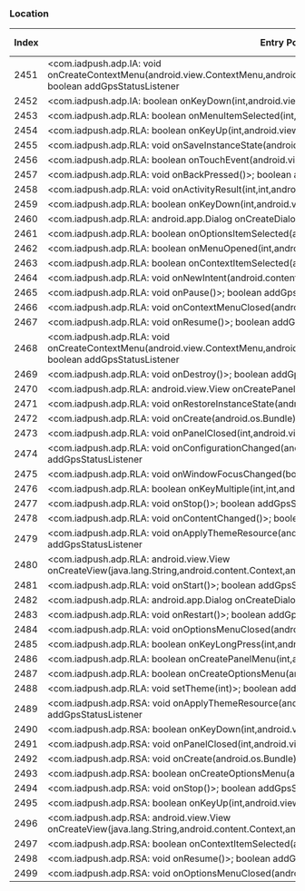 ### Location
| Index | Entry Point & APIs | Screen shot | Resource id | Label |
| ------------- | ------------- | ------------- |-------------|-------------|
| 2451 | <com.iadpush.adp.IA: void onCreateContextMenu(android.view.ContextMenu,android.view.View,android.view.ContextMenu$ContextMenuInfo)>; boolean addGpsStatusListener | ![](D:\COSMOS\output\py\Drebin\VirusShare_Android_20130506\VirusShare_865a140b3b1fec6dc6a6268a58c5b811\com.iadpush.adp.IA.png) |  | |
| 2452 | <com.iadpush.adp.IA: boolean onKeyDown(int,android.view.KeyEvent)>; boolean addGpsStatusListener | ![](D:\COSMOS\output\py\Drebin\VirusShare_Android_20130506\VirusShare_865a140b3b1fec6dc6a6268a58c5b811\com.iadpush.adp.IA.png) |  | |
| 2453 | <com.iadpush.adp.RLA: boolean onMenuItemSelected(int,android.view.MenuItem)>; boolean addGpsStatusListener | ![](D:\COSMOS\output\py\Drebin\VirusShare_Android_20130506\VirusShare_865a140b3b1fec6dc6a6268a58c5b811\com.iadpush.adp.RLA.png) |  | |
| 2454 | <com.iadpush.adp.RLA: boolean onKeyUp(int,android.view.KeyEvent)>; boolean addGpsStatusListener | ![](D:\COSMOS\output\py\Drebin\VirusShare_Android_20130506\VirusShare_865a140b3b1fec6dc6a6268a58c5b811\com.iadpush.adp.RLA.png) |  | |
| 2455 | <com.iadpush.adp.RLA: void onSaveInstanceState(android.os.Bundle)>; boolean addGpsStatusListener | ![](D:\COSMOS\output\py\Drebin\VirusShare_Android_20130506\VirusShare_865a140b3b1fec6dc6a6268a58c5b811\com.iadpush.adp.RLA.png) |  | |
| 2456 | <com.iadpush.adp.RLA: boolean onTouchEvent(android.view.MotionEvent)>; boolean addGpsStatusListener | ![](D:\COSMOS\output\py\Drebin\VirusShare_Android_20130506\VirusShare_865a140b3b1fec6dc6a6268a58c5b811\com.iadpush.adp.RLA.png) |  | |
| 2457 | <com.iadpush.adp.RLA: void onBackPressed()>; boolean addGpsStatusListener | ![](D:\COSMOS\output\py\Drebin\VirusShare_Android_20130506\VirusShare_865a140b3b1fec6dc6a6268a58c5b811\com.iadpush.adp.RLA.png) |  | |
| 2458 | <com.iadpush.adp.RLA: void onActivityResult(int,int,android.content.Intent)>; boolean addGpsStatusListener | ![](D:\COSMOS\output\py\Drebin\VirusShare_Android_20130506\VirusShare_865a140b3b1fec6dc6a6268a58c5b811\com.iadpush.adp.RLA.png) |  | |
| 2459 | <com.iadpush.adp.RLA: boolean onKeyDown(int,android.view.KeyEvent)>; boolean addGpsStatusListener | ![](D:\COSMOS\output\py\Drebin\VirusShare_Android_20130506\VirusShare_865a140b3b1fec6dc6a6268a58c5b811\com.iadpush.adp.RLA.png) |  | |
| 2460 | <com.iadpush.adp.RLA: android.app.Dialog onCreateDialog(int)>; boolean addGpsStatusListener | ![](D:\COSMOS\output\py\Drebin\VirusShare_Android_20130506\VirusShare_865a140b3b1fec6dc6a6268a58c5b811\com.iadpush.adp.RLA.png) |  | |
| 2461 | <com.iadpush.adp.RLA: boolean onOptionsItemSelected(android.view.MenuItem)>; boolean addGpsStatusListener | ![](D:\COSMOS\output\py\Drebin\VirusShare_Android_20130506\VirusShare_865a140b3b1fec6dc6a6268a58c5b811\com.iadpush.adp.RLA.png) |  | |
| 2462 | <com.iadpush.adp.RLA: boolean onMenuOpened(int,android.view.Menu)>; boolean addGpsStatusListener | ![](D:\COSMOS\output\py\Drebin\VirusShare_Android_20130506\VirusShare_865a140b3b1fec6dc6a6268a58c5b811\com.iadpush.adp.RLA.png) |  | |
| 2463 | <com.iadpush.adp.RLA: boolean onContextItemSelected(android.view.MenuItem)>; boolean addGpsStatusListener | ![](D:\COSMOS\output\py\Drebin\VirusShare_Android_20130506\VirusShare_865a140b3b1fec6dc6a6268a58c5b811\com.iadpush.adp.RLA.png) |  | |
| 2464 | <com.iadpush.adp.RLA: void onNewIntent(android.content.Intent)>; boolean addGpsStatusListener | ![](D:\COSMOS\output\py\Drebin\VirusShare_Android_20130506\VirusShare_865a140b3b1fec6dc6a6268a58c5b811\com.iadpush.adp.RLA.png) |  | |
| 2465 | <com.iadpush.adp.RLA: void onPause()>; boolean addGpsStatusListener | ![](D:\COSMOS\output\py\Drebin\VirusShare_Android_20130506\VirusShare_865a140b3b1fec6dc6a6268a58c5b811\com.iadpush.adp.RLA.png) |  | |
| 2466 | <com.iadpush.adp.RLA: void onContextMenuClosed(android.view.Menu)>; boolean addGpsStatusListener | ![](D:\COSMOS\output\py\Drebin\VirusShare_Android_20130506\VirusShare_865a140b3b1fec6dc6a6268a58c5b811\com.iadpush.adp.RLA.png) |  | |
| 2467 | <com.iadpush.adp.RLA: void onResume()>; boolean addGpsStatusListener | ![](D:\COSMOS\output\py\Drebin\VirusShare_Android_20130506\VirusShare_865a140b3b1fec6dc6a6268a58c5b811\com.iadpush.adp.RLA.png) |  | |
| 2468 | <com.iadpush.adp.RLA: void onCreateContextMenu(android.view.ContextMenu,android.view.View,android.view.ContextMenu$ContextMenuInfo)>; boolean addGpsStatusListener | ![](D:\COSMOS\output\py\Drebin\VirusShare_Android_20130506\VirusShare_865a140b3b1fec6dc6a6268a58c5b811\com.iadpush.adp.RLA.png) |  | |
| 2469 | <com.iadpush.adp.RLA: void onDestroy()>; boolean addGpsStatusListener | ![](D:\COSMOS\output\py\Drebin\VirusShare_Android_20130506\VirusShare_865a140b3b1fec6dc6a6268a58c5b811\com.iadpush.adp.RLA.png) |  | |
| 2470 | <com.iadpush.adp.RLA: android.view.View onCreatePanelView(int)>; boolean addGpsStatusListener | ![](D:\COSMOS\output\py\Drebin\VirusShare_Android_20130506\VirusShare_865a140b3b1fec6dc6a6268a58c5b811\com.iadpush.adp.RLA.png) |  | |
| 2471 | <com.iadpush.adp.RLA: void onRestoreInstanceState(android.os.Bundle)>; boolean addGpsStatusListener | ![](D:\COSMOS\output\py\Drebin\VirusShare_Android_20130506\VirusShare_865a140b3b1fec6dc6a6268a58c5b811\com.iadpush.adp.RLA.png) |  | |
| 2472 | <com.iadpush.adp.RLA: void onCreate(android.os.Bundle)>; boolean addGpsStatusListener | ![](D:\COSMOS\output\py\Drebin\VirusShare_Android_20130506\VirusShare_865a140b3b1fec6dc6a6268a58c5b811\com.iadpush.adp.RLA.png) |  | |
| 2473 | <com.iadpush.adp.RLA: void onPanelClosed(int,android.view.Menu)>; boolean addGpsStatusListener | ![](D:\COSMOS\output\py\Drebin\VirusShare_Android_20130506\VirusShare_865a140b3b1fec6dc6a6268a58c5b811\com.iadpush.adp.RLA.png) |  | |
| 2474 | <com.iadpush.adp.RLA: void onConfigurationChanged(android.content.res.Configuration)>; boolean addGpsStatusListener | ![](D:\COSMOS\output\py\Drebin\VirusShare_Android_20130506\VirusShare_865a140b3b1fec6dc6a6268a58c5b811\com.iadpush.adp.RLA.png) |  | |
| 2475 | <com.iadpush.adp.RLA: void onWindowFocusChanged(boolean)>; boolean addGpsStatusListener | ![](D:\COSMOS\output\py\Drebin\VirusShare_Android_20130506\VirusShare_865a140b3b1fec6dc6a6268a58c5b811\com.iadpush.adp.RLA.png) |  | |
| 2476 | <com.iadpush.adp.RLA: boolean onKeyMultiple(int,int,android.view.KeyEvent)>; boolean addGpsStatusListener | ![](D:\COSMOS\output\py\Drebin\VirusShare_Android_20130506\VirusShare_865a140b3b1fec6dc6a6268a58c5b811\com.iadpush.adp.RLA.png) |  | |
| 2477 | <com.iadpush.adp.RLA: void onStop()>; boolean addGpsStatusListener | ![](D:\COSMOS\output\py\Drebin\VirusShare_Android_20130506\VirusShare_865a140b3b1fec6dc6a6268a58c5b811\com.iadpush.adp.RLA.png) |  | |
| 2478 | <com.iadpush.adp.RLA: void onContentChanged()>; boolean addGpsStatusListener | ![](D:\COSMOS\output\py\Drebin\VirusShare_Android_20130506\VirusShare_865a140b3b1fec6dc6a6268a58c5b811\com.iadpush.adp.RLA.png) |  | |
| 2479 | <com.iadpush.adp.RLA: void onApplyThemeResource(android.content.res.Resources$Theme,int,boolean)>; boolean addGpsStatusListener | ![](D:\COSMOS\output\py\Drebin\VirusShare_Android_20130506\VirusShare_865a140b3b1fec6dc6a6268a58c5b811\com.iadpush.adp.RLA.png) |  | |
| 2480 | <com.iadpush.adp.RLA: android.view.View onCreateView(java.lang.String,android.content.Context,android.util.AttributeSet)>; boolean addGpsStatusListener | ![](D:\COSMOS\output\py\Drebin\VirusShare_Android_20130506\VirusShare_865a140b3b1fec6dc6a6268a58c5b811\com.iadpush.adp.RLA.png) |  | |
| 2481 | <com.iadpush.adp.RLA: void onStart()>; boolean addGpsStatusListener | ![](D:\COSMOS\output\py\Drebin\VirusShare_Android_20130506\VirusShare_865a140b3b1fec6dc6a6268a58c5b811\com.iadpush.adp.RLA.png) |  | |
| 2482 | <com.iadpush.adp.RLA: android.app.Dialog onCreateDialog(int,android.os.Bundle)>; boolean addGpsStatusListener | ![](D:\COSMOS\output\py\Drebin\VirusShare_Android_20130506\VirusShare_865a140b3b1fec6dc6a6268a58c5b811\com.iadpush.adp.RLA.png) |  | |
| 2483 | <com.iadpush.adp.RLA: void onRestart()>; boolean addGpsStatusListener | ![](D:\COSMOS\output\py\Drebin\VirusShare_Android_20130506\VirusShare_865a140b3b1fec6dc6a6268a58c5b811\com.iadpush.adp.RLA.png) |  | |
| 2484 | <com.iadpush.adp.RLA: void onOptionsMenuClosed(android.view.Menu)>; boolean addGpsStatusListener | ![](D:\COSMOS\output\py\Drebin\VirusShare_Android_20130506\VirusShare_865a140b3b1fec6dc6a6268a58c5b811\com.iadpush.adp.RLA.png) |  | |
| 2485 | <com.iadpush.adp.RLA: boolean onKeyLongPress(int,android.view.KeyEvent)>; boolean addGpsStatusListener | ![](D:\COSMOS\output\py\Drebin\VirusShare_Android_20130506\VirusShare_865a140b3b1fec6dc6a6268a58c5b811\com.iadpush.adp.RLA.png) |  | |
| 2486 | <com.iadpush.adp.RLA: boolean onCreatePanelMenu(int,android.view.Menu)>; boolean addGpsStatusListener | ![](D:\COSMOS\output\py\Drebin\VirusShare_Android_20130506\VirusShare_865a140b3b1fec6dc6a6268a58c5b811\com.iadpush.adp.RLA.png) |  | |
| 2487 | <com.iadpush.adp.RLA: boolean onCreateOptionsMenu(android.view.Menu)>; boolean addGpsStatusListener | ![](D:\COSMOS\output\py\Drebin\VirusShare_Android_20130506\VirusShare_865a140b3b1fec6dc6a6268a58c5b811\com.iadpush.adp.RLA.png) |  | |
| 2488 | <com.iadpush.adp.RLA: void setTheme(int)>; boolean addGpsStatusListener | ![](D:\COSMOS\output\py\Drebin\VirusShare_Android_20130506\VirusShare_865a140b3b1fec6dc6a6268a58c5b811\com.iadpush.adp.RLA.png) |  | |
| 2489 | <com.iadpush.adp.RSA: void onApplyThemeResource(android.content.res.Resources$Theme,int,boolean)>; boolean addGpsStatusListener | ![](D:\COSMOS\output\py\Drebin\VirusShare_Android_20130506\VirusShare_865a140b3b1fec6dc6a6268a58c5b811\com.iadpush.adp.RSA.png) |  | |
| 2490 | <com.iadpush.adp.RSA: boolean onKeyDown(int,android.view.KeyEvent)>; boolean addGpsStatusListener | ![](D:\COSMOS\output\py\Drebin\VirusShare_Android_20130506\VirusShare_865a140b3b1fec6dc6a6268a58c5b811\com.iadpush.adp.RSA.png) |  | |
| 2491 | <com.iadpush.adp.RSA: void onPanelClosed(int,android.view.Menu)>; boolean addGpsStatusListener | ![](D:\COSMOS\output\py\Drebin\VirusShare_Android_20130506\VirusShare_865a140b3b1fec6dc6a6268a58c5b811\com.iadpush.adp.RSA.png) |  | |
| 2492 | <com.iadpush.adp.RSA: void onCreate(android.os.Bundle)>; boolean addGpsStatusListener | ![](D:\COSMOS\output\py\Drebin\VirusShare_Android_20130506\VirusShare_865a140b3b1fec6dc6a6268a58c5b811\com.iadpush.adp.RSA.png) |  | |
| 2493 | <com.iadpush.adp.RSA: boolean onCreateOptionsMenu(android.view.Menu)>; boolean addGpsStatusListener | ![](D:\COSMOS\output\py\Drebin\VirusShare_Android_20130506\VirusShare_865a140b3b1fec6dc6a6268a58c5b811\com.iadpush.adp.RSA.png) |  | |
| 2494 | <com.iadpush.adp.RSA: void onStop()>; boolean addGpsStatusListener | ![](D:\COSMOS\output\py\Drebin\VirusShare_Android_20130506\VirusShare_865a140b3b1fec6dc6a6268a58c5b811\com.iadpush.adp.RSA.png) |  | |
| 2495 | <com.iadpush.adp.RSA: boolean onKeyUp(int,android.view.KeyEvent)>; boolean addGpsStatusListener | ![](D:\COSMOS\output\py\Drebin\VirusShare_Android_20130506\VirusShare_865a140b3b1fec6dc6a6268a58c5b811\com.iadpush.adp.RSA.png) |  | |
| 2496 | <com.iadpush.adp.RSA: android.view.View onCreateView(java.lang.String,android.content.Context,android.util.AttributeSet)>; boolean addGpsStatusListener | ![](D:\COSMOS\output\py\Drebin\VirusShare_Android_20130506\VirusShare_865a140b3b1fec6dc6a6268a58c5b811\com.iadpush.adp.RSA.png) |  | |
| 2497 | <com.iadpush.adp.RSA: boolean onContextItemSelected(android.view.MenuItem)>; boolean addGpsStatusListener | ![](D:\COSMOS\output\py\Drebin\VirusShare_Android_20130506\VirusShare_865a140b3b1fec6dc6a6268a58c5b811\com.iadpush.adp.RSA.png) |  | |
| 2498 | <com.iadpush.adp.RSA: void onResume()>; boolean addGpsStatusListener | ![](D:\COSMOS\output\py\Drebin\VirusShare_Android_20130506\VirusShare_865a140b3b1fec6dc6a6268a58c5b811\com.iadpush.adp.RSA.png) |  | |
| 2499 | <com.iadpush.adp.RSA: void onOptionsMenuClosed(android.view.Menu)>; boolean addGpsStatusListener | ![](D:\COSMOS\output\py\Drebin\VirusShare_Android_20130506\VirusShare_865a140b3b1fec6dc6a6268a58c5b811\com.iadpush.adp.RSA.png) |  | |
